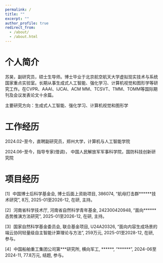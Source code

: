 ```yaml
---
permalink: /
title: ""
excerpt: ""
author_profile: true
redirect_from: 
  - /about/
  - /about.html
---
```


<style>
body {
  counter-reset: custom-counter; /* 第一个计数器，从 1 开始 */
}

/* 定义第一个编号，从1开始 */
.custom-counter::before {
  counter-increment: custom-counter;
  content: "[" counter(custom-counter) "] ";
  margin-right: 5px; /* 可选：增加编号与文本之间的间距 */
}

</style>

<h1>个人简介</h1>

苏昊，副研究员，硕士生导师。博士毕业于北京航空航天大学虚拟现实技术与系统国家重点实验室。长期从事生成式人工智能、强化学习、计算机视觉和图形学等研究工作。在CVPR、AAAI、IJCAI、ACM MM、TCSVT、TMM、TOMM等国际期刊及会议发表论文十余篇。

主要研究方向：生成式人工智能、强化学习、计算机视觉和图形学

<h1>工作经历</h1>

2024.02–至今，直聘副研究员，郑州大学，计算机与人工智能学院

2024.06–至今，指导专家(借调)， 中国人民解放军军事科学院，国防科技创新研究院

<h1>项目经历</h1>

<span class="custom-counter"></span> 中国博士后科学基金会, 博士后面上资助项目, 386074, “航母打击群\*\*\*\*\*\*技术研究”, 8万, 2025-01至2026-12, 在研, 主持。

<span class="custom-counter"></span> 河南省科学技术厅, 河南省自然科学青年基金, 242300420948, “面向\*\*\*\*\*\*态势推演方法研究”, 2025-01至2026-12, 在研, 主持。

<span class="custom-counter"></span> 国家自然科学基金委员会, 联合基金项目, U24A20326, “面向内容生成场景的端云协同轻量级自主智能计算理论与方法”, 259万元, 2025-01至2028-12, 在研, 参与。

<span class="custom-counter"></span> 中国船舶重工集团公司第\*\*\*研究所, 横向军工, \*\*\*\*\*\*, “\*\*\*\*\*\*”, 2024-06至2024-11, 77.8万元, 结题, 参与。







